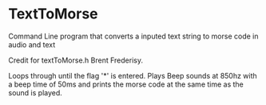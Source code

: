 # TextToMorse
Command Line program that converts a inputed text string to morse code in audio and text

Credit for textToMorse.h Brent Frederisy.

Loops through until the flag '*' is entered.
Plays Beep sounds at 850hz with a beep time of 50ms and prints the morse code at the same time as the sound is played.

